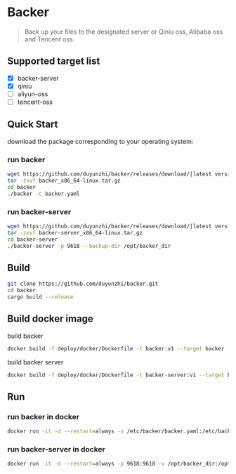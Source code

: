 # Backer

> Back up your files to the designated server or Qiniu oss, Alibaba oss and Tencent oss.


## Supported target list

- [x] backer-server
- [x] qiniu
- [ ] aliyun-oss
- [ ] tencent-oss

## Quick Start
download the package corresponding to your operating system:
### run backer
```bash
wget https://github.com/duyunzhi/backer/releases/download/|latest version|/backer_x86_64-linux.tar.gz
tar -zxvf backer_x86_64-linux.tar.gz
cd backer
./backer -c backer.yaml
```
### run backer-server
```bash
wget https://github.com/duyunzhi/backer/releases/download/|latest version|/backer-server_x86_64-linux.tar.gz
tar -zxvf backer-server_x86_64-linux.tar.gz
cd backer-server
./backer-server -p 9618 --backup-dir /opt/backer_dir
```

## Build

```bash
git clone https://github.com/duyunzhi/backer.git
cd backer
cargo build --release
```

## Build docker image

build backer
```bash
docker build -f deploy/docker/Dockerfile -t backer:v1 --target backer .
```

build backer server
```bash
docker build -f deploy/docker/Dockerfile -t backer-server:v1 --target backer-server .
```

## Run

### run backer in docker
```bash
docker run -it -d --restart=always -v /etc/backer/backer.yaml:/etc/backer/backer.yaml -v "{dir of files to be backed up}:{dir of files configured in the backer.yaml file}" duyunzhi1/backer:latest
```

### run backer-server in docker
```bash
docker run -it -d --restart=always -p 9618:9618 -v /opt/backer_dir:/opt/backer_dir  duyunzhi1/backer-server:latest
```